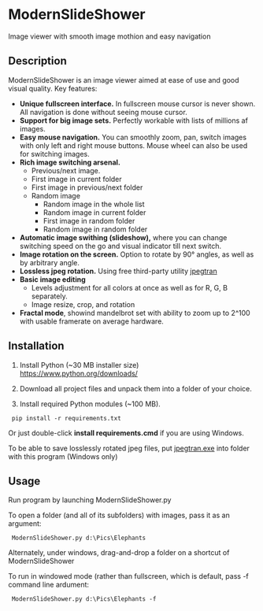 # ModernSlideShower
Image viewer with smooth image mothion and easy navigation


## Description
ModernSlideShower is an image viewer aimed at ease of use and good visual quality.
Key features:
* **Unique fullscreen interface.** In fullscreen mouse cursor is never shown. All navigation is done without seeing mouse cursor.
* **Support for big image sets.** Perfectly workable with lists of millions af images.
* **Easy mouse navigation.** You can smoothly zoom, pan, switch images with only left and right mouse buttons. Mouse wheel can also be used for switching images.
* **Rich image switching arsenal.** 
  * Previous/next image.
  * First image in current folder
  * First image in previous/next folder
  * Random image
    * Random image in the whole list
    * Random image in current folder
    * First image in random folder
    * Random image in random folder
* **Automatic image swithing (slideshow),** where you can change switching speed on the go and visual indicator till next switch.
* **Image rotation on the screen.** Option to rotate by 90° angles, as well as by arbitrary angle.
* **Lossless jpeg rotation.** Using free third-party utility [jpegtran](https://sourceforge.net/projects/libjpeg-turbo/files/2.0.5/)
* **Basic image editing**
  * Levels adjustment for all colors at once as well as for R, G, B separately.
  * Image resize, crop, and rotation
* **Fractal mode**, showind mandelbrot set with ability to zoom up to 2^100 with usable framerate on average hardware.


## Installation
1. Install Python (~30 MB installer size)
https://www.python.org/downloads/

1. Download all project files and unpack them into a folder of your choice.

1. Install required Python modules (~100 MB).

``` pip install -r requirements.txt``` 

  Or just double-click **install requirements.cmd** if you are using Windows.
  
  To be able to save losslessly rotated jpeg files, put [jpegtran.exe](https://sourceforge.net/projects/libjpeg-turbo/files/2.0.5/) into folder with this program (Windows only)

## Usage
Run program by launching ModernSlideShower.py

To open a folder (and all of its subfolders) with images, pass it as an argument:

``` ModernSlideShower.py d:\Pics\Elephants```

Alternately, under windows, drag-and-drop a folder on a shortcut of ModernSlideShower

To run in windowed mode (rather than fullscreen, which is default, pass -f command line ardument:

``` ModernSlideShower.py d:\Pics\Elephants -f``` 

